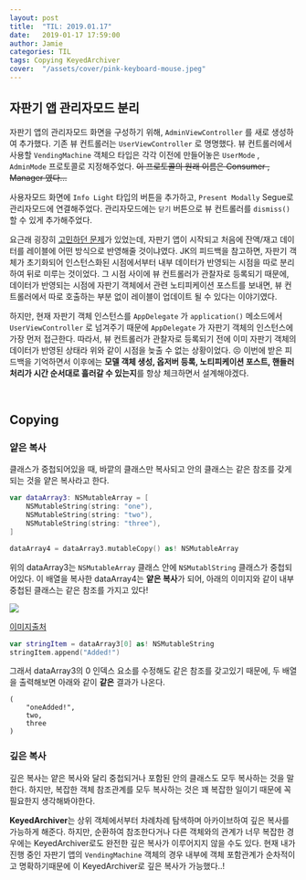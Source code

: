 ```yaml
---
layout: post
title:  "TIL: 2019.01.17"
date:   2019-01-17 17:59:00
author: Jamie
categories: TIL
tags: Copying KeyedArchiver
cover:  "/assets/cover/pink-keyboard-mouse.jpeg"
---
```


## 자판기 앱 관리자모드 분리

자판기 앱의 관리자모드 화면을 구성하기 위해, `AdminViewController` 를 새로 생성하여 추가했다. 기존 뷰 컨트롤러는 `UserViewController` 로 명명했다. 뷰 컨트롤러에서 사용할 `VendingMachine` 객체으 타입은 각각 이전에 만들어놓은 `UserMode` , `AdminMode` 프로토콜로 지정해주었다. ~~이 프로토콜의 원래 이름은 Consumer , Manager 였다...~~

사용자모드 화면에 `Info Light` 타입의 버튼을 추가하고, `Present Modally`  Segue로 관리자모드에 연결해주었다. 관리자모드에는 `닫기`  버튼으로 뷰 컨트롤러를 `dismiss()` 할 수 있게 추가해주었다.

요근래 굉장히 [고민하던 문제](https://github.com/code-squad/swift-vendingmachineapp/pull/126#discussion_r248151316)가 있었는데, 자판기 앱이 시작되고 처음에 잔액/재고 데이터를 레이블에 어떤 방식으로 반영해줄 것이냐였다. JK의 피드백을 참고하면, 자판기 객체가 초기화되어 인스턴스화된 시점에서부터 내부 데이터가 반영되는 시점을 따로 분리하여 뒤로 미루는 것이었다. 그 시점 사이에 뷰 컨트롤러가 관찰자로 등록되기 때문에, 데이터가 반영되는 시점에 자판기 객체에서 관련 노티피케이션 포스트를 보내면, 뷰 컨트롤러에서 따로 호출하는 부분 없이 레이블이 업데이트 될 수 있다는 이야기였다.

하지만, 현재 자판기 객체 인스턴스를 `AppDelegate` 가 `application()` 메소드에서  `UserViewController` 로 넘겨주기 때문에 `AppDelegate` 가 자판기 객체의 인스턴스에 가장 먼저 접근한다. 따라서, 뷰 컨트롤러가 관찰자로 등록되기 전에 이미 자판기 객체의 데이터가 반영된 상태라 위와 같이 시점을 늦출 수 없는 상황이었다. 😣 이번에 받은 피드백을 기억하면서 이후에는 **모델 객체 생성, 옵저버 등록, 노티피케이션 포스트, 핸들러 처리가 시간 순서대로 흘러갈 수 있는지**를 항상 체크하면서 설계해야겠다.

<br>

## Copying

### 얕은 복사

클래스가 중첩되어있을 때, 바깥의 클래스만 복사되고 안의 클래스는 같은 참조를 갖게되는 것을 얕은 복사라고 한다.

```swift
var dataArray3: NSMutableArray = [
    NSMutableString(string: "one"),
    NSMutableString(string: "two"),
    NSMutableString(string: "three"),
]

dataArray4 = dataArray3.mutableCopy() as! NSMutableArray
```

위의 dataArray3는 `NSMutableArray` 클래스 안에 `NSMutablString` 클래스가 중첩되어있다. 이 배열을 복사한 dataArray4는 **얕은 복사**가 되어, 아래의 이미지와 같이 내부 중첩된 클래스는 같은 참조를 가지고 있다! 

<img src="https://popsmile.github.io/res/images/TIL/shallow-copy.png">

[이미지출처](https://codesquad.kr/)

```swift
var stringItem = dataArray3[0] as! NSMutableString
stringItem.append("Added!")
```

그래서 dataArray3의 0 인덱스 요소를 수정해도 같은 참조를 갖고있기 때문에, 두 배열을 출력해보면 아래와 같이 **같은** 결과가 나온다.

```
(
    "oneAdded!",
    two,
    three
)
```

### 깊은 복사

깊은 복사는 얕은 복사와 달리 중첩되거나 포함된 안의 클래스도 모두 복사하는 것을 말한다. 하지만, 복잡한 객체 참조관계를 모두 복사하는 것은 꽤 복잡한 일이기 때문에 꼭 필요한지 생각해봐야한다. 

**KeyedArchiver**는 상위 객체에서부터 차례차례 탐색하며 아카이브하여 깊은 복사를 가능하게 해준다. 하지만, 순환하여 참조한다거나 다른 객체와의 관계가 너무 복잡한 경우에는 KeyedArchiver로도 완전한 깊은 복사가 이루어지지 않을 수도 있다. 현재 내가 진행 중인 자판기 앱의 `VendingMachine` 객체의 경우 내부에 객체 포함관계가 순차적이고 명확하기때문에 이 KeyedArchiver로 깊은 복사가 가능했다..!